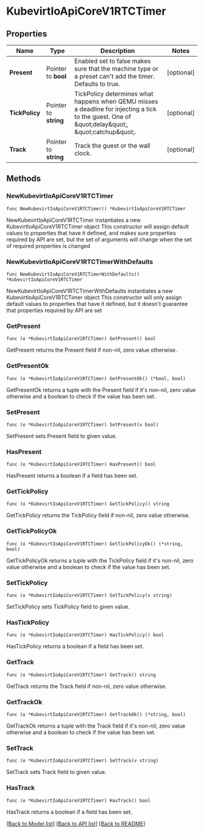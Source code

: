 # KubevirtIoApiCoreV1RTCTimer

## Properties

Name | Type | Description | Notes
------------ | ------------- | ------------- | -------------
**Present** | Pointer to **bool** | Enabled set to false makes sure that the machine type or a preset can&#39;t add the timer. Defaults to true. | [optional] 
**TickPolicy** | Pointer to **string** | TickPolicy determines what happens when QEMU misses a deadline for injecting a tick to the guest. One of \&quot;delay\&quot;, \&quot;catchup\&quot;. | [optional] 
**Track** | Pointer to **string** | Track the guest or the wall clock. | [optional] 

## Methods

### NewKubevirtIoApiCoreV1RTCTimer

`func NewKubevirtIoApiCoreV1RTCTimer() *KubevirtIoApiCoreV1RTCTimer`

NewKubevirtIoApiCoreV1RTCTimer instantiates a new KubevirtIoApiCoreV1RTCTimer object
This constructor will assign default values to properties that have it defined,
and makes sure properties required by API are set, but the set of arguments
will change when the set of required properties is changed

### NewKubevirtIoApiCoreV1RTCTimerWithDefaults

`func NewKubevirtIoApiCoreV1RTCTimerWithDefaults() *KubevirtIoApiCoreV1RTCTimer`

NewKubevirtIoApiCoreV1RTCTimerWithDefaults instantiates a new KubevirtIoApiCoreV1RTCTimer object
This constructor will only assign default values to properties that have it defined,
but it doesn't guarantee that properties required by API are set

### GetPresent

`func (o *KubevirtIoApiCoreV1RTCTimer) GetPresent() bool`

GetPresent returns the Present field if non-nil, zero value otherwise.

### GetPresentOk

`func (o *KubevirtIoApiCoreV1RTCTimer) GetPresentOk() (*bool, bool)`

GetPresentOk returns a tuple with the Present field if it's non-nil, zero value otherwise
and a boolean to check if the value has been set.

### SetPresent

`func (o *KubevirtIoApiCoreV1RTCTimer) SetPresent(v bool)`

SetPresent sets Present field to given value.

### HasPresent

`func (o *KubevirtIoApiCoreV1RTCTimer) HasPresent() bool`

HasPresent returns a boolean if a field has been set.

### GetTickPolicy

`func (o *KubevirtIoApiCoreV1RTCTimer) GetTickPolicy() string`

GetTickPolicy returns the TickPolicy field if non-nil, zero value otherwise.

### GetTickPolicyOk

`func (o *KubevirtIoApiCoreV1RTCTimer) GetTickPolicyOk() (*string, bool)`

GetTickPolicyOk returns a tuple with the TickPolicy field if it's non-nil, zero value otherwise
and a boolean to check if the value has been set.

### SetTickPolicy

`func (o *KubevirtIoApiCoreV1RTCTimer) SetTickPolicy(v string)`

SetTickPolicy sets TickPolicy field to given value.

### HasTickPolicy

`func (o *KubevirtIoApiCoreV1RTCTimer) HasTickPolicy() bool`

HasTickPolicy returns a boolean if a field has been set.

### GetTrack

`func (o *KubevirtIoApiCoreV1RTCTimer) GetTrack() string`

GetTrack returns the Track field if non-nil, zero value otherwise.

### GetTrackOk

`func (o *KubevirtIoApiCoreV1RTCTimer) GetTrackOk() (*string, bool)`

GetTrackOk returns a tuple with the Track field if it's non-nil, zero value otherwise
and a boolean to check if the value has been set.

### SetTrack

`func (o *KubevirtIoApiCoreV1RTCTimer) SetTrack(v string)`

SetTrack sets Track field to given value.

### HasTrack

`func (o *KubevirtIoApiCoreV1RTCTimer) HasTrack() bool`

HasTrack returns a boolean if a field has been set.


[[Back to Model list]](../README.md#documentation-for-models) [[Back to API list]](../README.md#documentation-for-api-endpoints) [[Back to README]](../README.md)


